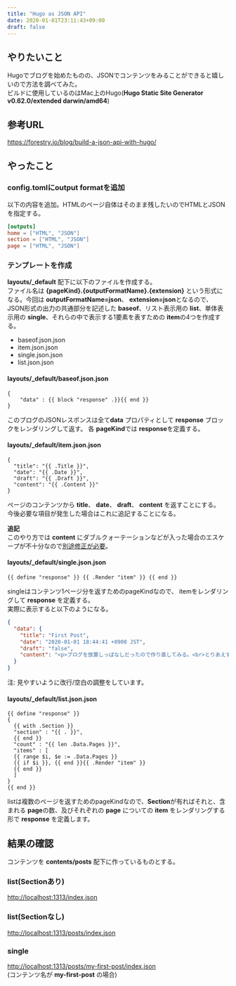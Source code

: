 ```yaml
---
title: "Hugo as JSON API"
date: 2020-01-01T23:11:43+09:00
draft: false
---
```


## やりたいこと
Hugoでブログを始めたものの、JSONでコンテンツをみることができると嬉しいので方法を調べてみた。  
ビルドに使用しているのはMac上のHugo(**Hugo Static Site Generator v0.62.0/extended darwin/amd64**)

## 参考URL
https://forestry.io/blog/build-a-json-api-with-hugo/

## やったこと
### config.tomlにoutput formatを追加
以下の内容を追加。HTMLのページ自体はそのまま残したいのでHTMLとJSONを指定する。

```toml
[outputs]
home = ["HTML", "JSON"]
section = ["HTML", "JSON"]
page = ["HTML", "JSON"]
```

### テンプレートを作成
**layouts/_default** 配下に以下のファイルを作成する。  
ファイル名は **{pageKind}.{outputFormatName}.{extension}** という形式になる。今回は **outputFormatName=json**、 **extension=json**となるので、JSON形式の出力の共通部分を記述した **baseof**、リスト表示用の **list**、単体表示用の **single**、それらの中で表示する1要素を表すための **item**の4つを作成する。

* baseof.json.json
* item.json.json
* single.json.json
* list.json.json



#### layouts/_default/baseof.json.json
```
{
    "data" : {{ block "response" .}}{{ end }}
}
```

<!-- TODO blockについて調べる -->
このブログのJSONレスポンスは全て**data** プロパティとして **response** ブロックをレンダリングして返す。
各 **pageKind**では **response**を定義する。

#### layouts/_default/item.json.json
```
{
  "title": "{{ .Title }}",
  "date": "{{ .Date }}",
  "draft": "{{ .Draft }}",
  "content": "{{ .Content }}"
}
```
ページのコンテンツから **title**、 **date**、 **draft**、 **content** を返すことにする。  
今後必要な項目が発生した場合はこれに追記することになる。

**追記**  
このやり方では **content** にダブルクォーテーションなどが入った場合のエスケープが不十分なので[別途修正が必要](../fix-json-api-bug/)。


#### layouts/_default/single.json.json
```
{{ define "response" }} {{ .Render "item" }} {{ end }}
```
singleはコンテンツ1ページ分を返すためのpageKindなので、
itemをレンダリングして **response** を定義する。  
実際に表示すると以下のようになる。

```json
{
  "data": {
    "title": "First Post",
    "date": "2020-01-01 18:44:41 +0900 JST",
    "draft": "false",
    "content": "<p>ブログを放置しっぱなしだったので作り直してみる。<br>とりあえず手っ取り早くできる <strong>hugo + Github Page</strong> で作り直した。</p>"
  }
}
```
注: 見やすいように改行/空白の調整をしています。

#### layouts/_default/list.json.json
```
{{ define "response" }}
{
  {{ with .Section }}
  "section" : "{{ . }}",
  {{ end }}
  "count" : "{{ len .Data.Pages }}",
  "items" : [
  {{ range $i, $e := .Data.Pages }}
  {{ if $i }}, {{ end }}{{ .Render "item" }}
  {{ end }}
  ]
}
{{ end }}
```

listは複数のページを返すためのpageKindなので、**Section**が有ればそれと、含まれる **page**の数、及びそれぞれの **page** についての **item** をレンダリングする形で **response** を定義します。

## 結果の確認
コンテンツを **contents/posts** 配下に作っているものとする。

### list(Sectionあり)
[http://localhost:1313/index.json](http://localhost:1313/index.json)

### list(Sectionなし)
[http://localhost:1313/posts/index.json](http://localhost:1313/posts/index.json)

### single
[http://localhost:1313/posts/my-first-post/index.json](http://localhost:1313/posts/my-first-post/index.json)  
(コンテンツ名が **my-first-post** の場合)

